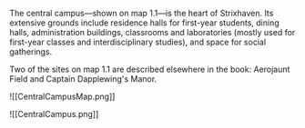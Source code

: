 The central campus—shown on map 1.1—is the heart of Strixhaven. Its extensive grounds include residence halls for first-year students, dining halls, administration buildings, classrooms and laboratories (mostly used for first-year classes and interdisciplinary studies), and space for social gatherings.

Two of the sites on map 1.1 are described elsewhere in the book: Aerojaunt Field and Captain Dapplewing's Manor.

![[CentralCampusMap.png]]

![[CentralCampus.png]]